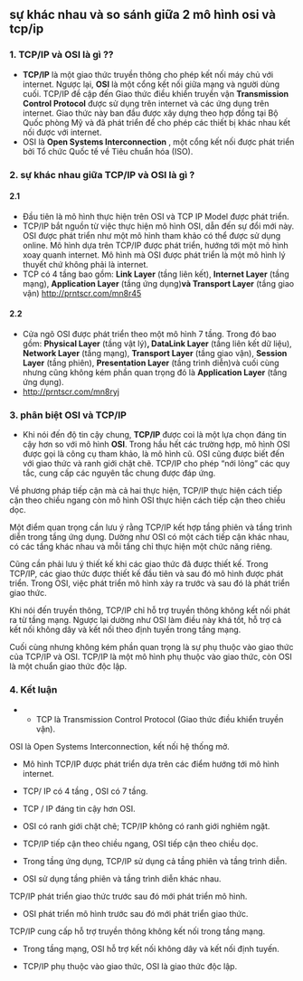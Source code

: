 ﻿## sự khác nhau và so sánh giữa 2 mô hình osi và tcp/ip


### 1. TCP/IP và OSI là gì ??
- **TCP/IP** là một giao thức truyền thông cho phép kết nối máy chủ với internet. Ngược lại, **OSI** là một cổng kết nối giữa mạng và người dùng cuối. TCP/IP đề cập đến Giao thức điều khiển truyền vận **Transmission Control Protocol** được sử dụng trên internet và các ứng dụng trên internet. Giao thức này ban đầu được xây dựng theo hợp đồng tại Bộ Quốc phòng Mỹ và đã phát triển để cho phép các thiết bị khác nhau kết nối được với internet.
- OSI là **Open Systems Interconnection** , một cổng kết nối được phát triển bởi Tổ chức Quốc tế về Tiêu chuẩn hóa (ISO).
### 2. sự khác nhau giữa TCP/IP và OSI là gì ?
#### 2.1
- Đầu tiên là mô hình thực hiện trên OSI và TCP IP Model được phát triển.
- TCP/IP bắt nguồn từ việc thực hiện mô hình OSI, dẫn đến sự đổi mới này. OSI được phát triển như một mô hình tham khảo có thể được sử dụng online. Mô hình dựa trên TCP/IP được phát triển, hướng tới một mô hình xoay quanh internet. Mô hình mà OSI được phát triển là một mô hình lý thuyết chứ không phải là internet.
- TCP có 4 tầng bao gồm: **Link Layer** (tầng liên kết), **Internet Layer** (tầng mạng), **Application Layer** (tầng ứng dụng)**và Transport Layer** (tầng giao vận)
http://prntscr.com/mn8r45
#### 2.2 
- Cửa ngõ OSI được phát triển theo một mô hình 7 tầng. Trong đó bao gồm: **Physical Layer** (tầng vật lý)**, DataLink Layer** (tầng liên kết dữ liệu), **Network Layer** (tầng mạng), **Transport Layer** (tầng giao vận), **Session Layer** (tầng phiên), **Presentation Layer** (tầng trình diễn)và cuối cùng nhưng cũng không kém phần quan trọng đó là **Application Layer** (tầng ứng dụng).
- http://prntscr.com/mn8ryj
### 3. phân biệt OSI và TCP/IP
- Khi nói đến độ tin cậy chung,  **TCP/IP**  được coi là một lựa chọn đáng tin cậy hơn so với mô hình  **OSI**. Trong hầu hết các trường hợp, mô hình OSI được gọi là công cụ tham khảo, là mô hình cũ. OSI cũng được biết đến với giao thức và ranh giới chặt chẽ. TCP/IP cho phép “nới lỏng” các quy tắc, cung cấp các nguyên tắc chung được đáp ứng.

Về phương pháp tiếp cận mà cả hai thực hiện, TCP/IP thực hiện cách tiếp cận theo chiều ngang còn mô hình OSI thực hiện cách tiếp cận theo chiều dọc.

Một điểm quan trọng cần lưu ý rằng TCP/IP kết hợp tầng phiên và tầng trình diễn trong tầng ứng dụng. Dường như OSI có một cách tiếp cận khác nhau, có các tầng khác nhau và mỗi tầng chỉ thực hiện một chức năng riêng.

Cũng cần phải lưu ý thiết kế khi các giao thức đã được thiết kế. Trong TCP/IP, các giao thức được thiết kế đầu tiên và sau đó mô hình được phát triển. Trong OSI, việc phát triển mô hình xảy ra trước và sau đó là phát triển giao thức.

Khi nói đến truyền thông, TCP/IP chỉ hỗ trợ truyền thông không kết nối phát ra từ tầng mạng. Ngược lại dường như OSI làm điều này khá tốt, hỗ trợ cả kết nối không dây và kết nối theo định tuyến trong tầng mạng.

Cuối cùng nhưng không kém phần quan trọng là sự phụ thuộc vào giao thức của TCP/IP và OSI. TCP/IP là một mô hình phụ thuộc vào giao thức, còn OSI là một chuẩn giao thức độc lập.
### 4. Kết luận
- - TCP là Transmission Control Protocol (Giao thức điều khiển truyền vận).

OSI là Open Systems Interconnection, kết nối hệ thống mở.

- Mô hình TCP/IP được phát triển dựa trên các điểm hướng tới mô hình internet.

- TCP/ IP có 4 tầng , OSI có 7 tầng.

- TCP / IP đáng tin cậy hơn OSI.

- OSI có ranh giới chặt chẽ; TCP/IP không có ranh giới nghiêm ngặt.

- TCP/IP tiếp cận theo chiều ngang, OSI tiếp cận theo chiều dọc.

- Trong tầng ứng dụng, TCP/IP sử dụng cả tầng phiên và tầng trình diễn.

- OSI sử dụng tầng phiên và tầng trình diễn khác nhau.

TCP/IP phát triển giao thức trước sau đó mới phát triển mô hình.

- OSI phát triển mô hình trước sau đó mới phát triển giao thức.

TCP/IP cung cấp hỗ trợ truyền thông không kết nối trong tầng mạng.

- Trong tầng mạng, OSI hỗ trợ kết nối không dây và kết nối định tuyến.

- TCP/IP phụ thuộc vào giao thức, OSI là giao thức độc lập.

